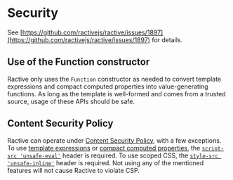# Security

See [https://github.com/ractivejs/ractive/issues/1897](https://github.com/ractivejs/ractive/issues/1897) for details.

## Use of the Function constructor

Ractive only uses the `Function` constructor as needed to convert template expressions and compact computed properties into value-generating functions. As long as the template is well-formed and comes from a trusted source, usage of these APIs should be safe.

## Content Security Policy

Ractive can operate under [Content Security Policy](http://www.html5rocks.com/en/tutorials/security/content-security-policy/), with a few exceptions. To use [template expressions](./templates.md#expressions) or [compact computed properties](./data-management.md#compact-form), the [`script-src 'unsafe-eval'`](https://developer.mozilla.org/en-US/docs/Web/HTTP/Headers/Content-Security-Policy/script-src) header is required. To use scoped CSS, the [`style-src 'unsafe-inline'`](https://developer.mozilla.org/en-US/docs/Web/HTTP/Headers/Content-Security-Policy/style-src) header is required. Not using any of the mentioned features will not cause Ractive to violate CSP.
